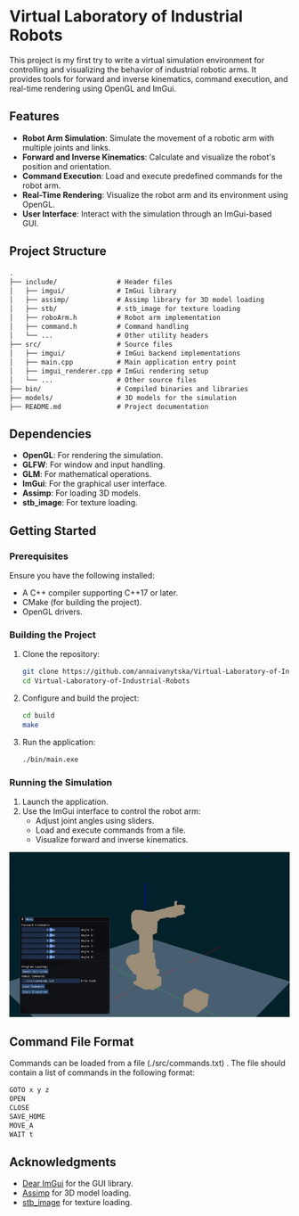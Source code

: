 # Virtual Laboratory of Industrial Robots

This project is my first try to write a virtual simulation environment for controlling and visualizing the behavior of industrial robotic arms. It provides tools for forward and inverse kinematics, command execution, and real-time rendering using OpenGL and ImGui.

## Features

- **Robot Arm Simulation**: Simulate the movement of a robotic arm with multiple joints and links.
- **Forward and Inverse Kinematics**: Calculate and visualize the robot's position and orientation.
- **Command Execution**: Load and execute predefined commands for the robot arm.
- **Real-Time Rendering**: Visualize the robot arm and its environment using OpenGL.
- **User Interface**: Interact with the simulation through an ImGui-based GUI.

## Project Structure

```
.
├── include/               # Header files
│   ├── imgui/             # ImGui library
│   ├── assimp/            # Assimp library for 3D model loading
│   ├── stb/               # stb_image for texture loading
│   ├── roboArm.h          # Robot arm implementation
│   ├── command.h          # Command handling
│   └── ...                # Other utility headers
├── src/                   # Source files
│   ├── imgui/             # ImGui backend implementations
│   ├── main.cpp           # Main application entry point
│   ├── imgui_renderer.cpp # ImGui rendering setup
│   └── ...                # Other source files
├── bin/                   # Compiled binaries and libraries
├── models/                # 3D models for the simulation
├── README.md              # Project documentation
```

## Dependencies

- **OpenGL**: For rendering the simulation.
- **GLFW**: For window and input handling.
- **GLM**: For mathematical operations.
- **ImGui**: For the graphical user interface.
- **Assimp**: For loading 3D models.
- **stb_image**: For texture loading.

## Getting Started

### Prerequisites

Ensure you have the following installed:

- A C++ compiler supporting C++17 or later.
- CMake (for building the project).
- OpenGL drivers.

### Building the Project

1. Clone the repository:
   ```bash
   git clone https://github.com/annaivanytska/Virtual-Laboratory-of-Industrial-Robots.git
   cd Virtual-Laboratory-of-Industrial-Robots
   ```

2. Configure and build the project:
   ```bash
   cd build
   make
   ```

3. Run the application:
   ```bash
   ./bin/main.exe
   ```

### Running the Simulation

1. Launch the application.
2. Use the ImGui interface to control the robot arm:
   - Adjust joint angles using sliders.
   - Load and execute commands from a file.
   - Visualize forward and inverse kinematics.

![Simulation Demo](work.gif)

## Command File Format

Commands can be loaded from a file (./src/commands.txt) . The file should contain a list of commands in the following format:

```
GOTO x y z
OPEN
CLOSE
SAVE_HOME
MOVE_A
WAIT t
```

## Acknowledgments

- [Dear ImGui](https://github.com/ocornut/imgui) for the GUI library.
- [Assimp](https://github.com/assimp/assimp) for 3D model loading.
- [stb_image](https://github.com/nothings/stb) for texture loading.
